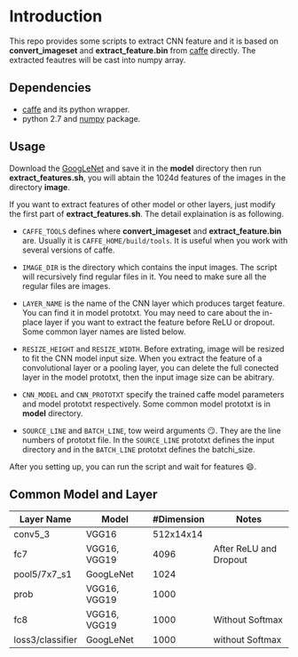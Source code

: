 # Introduction #

This repo provides some scripts to extract CNN feature and it is based on **convert_imageset** and **extract_feature.bin** from [caffe](http://caffe.berkeleyvision.org/) directly. The extracted feautres will be cast into numpy array.

## Dependencies ##

- [caffe](http://caffe.berkeleyvision.org/) and its python wrapper.
- python 2.7 and [numpy](http://www.numpy.org/) package.

## Usage ##

Download the [GoogLeNet](http://dl.caffe.berkeleyvision.org/bvlc_googlenet.caffemodel) and save it in the **model** directory then run **extract_features.sh**, you will abtain the 1024d features of the images in the directory **image**.


If you want to extract features of other model or other layers, just modify the first part of **extract_features.sh**. The detail explaination is as following.

- `CAFFE_TOOLS` defines where **convert_imageset** and **extract_feature.bin** are. Usually it is `CAFFE_HOME/build/tools`. It is useful when you work with several versions of caffe.

- `IMAGE_DIR` is the directory which contains the input images. The script will recursively find regular files in it. You need to make sure all the regular files are images.

- `LAYER_NAME` is the name of the CNN layer which produces target feature. You can find it in model prototxt. You may need to care about the in-place layer if you want to extract the feature before ReLU or dropout. Some common layer names are listed below.

- `RESIZE_HEIGHT` and `RESIZE_WIDTH`. Before extrating, image will be resized to fit the CNN model input size. When you extract the feature of a convolutional layer or a pooling layer, you can delete the full conected layer in the model prototxt, then the input image size can be abitrary.

- `CNN_MODEL` and `CNN_PROTOTXT` specify the trained caffe model parameters and model prototxt respectively. Some common model prototxt is in **model** directory.

- `SOURCE_LINE` and `BATCH_LINE`, tow weird arguments :smirk:. They are the line numbers of prototxt file. In the `SOURCE_LINE` prototxt defines the input directory and in the `BATCH_LINE` prototxt defines the batchi\_size.

After you setting up, you can run the script and wait for features :smile:.

## Common Model and Layer ##

Layer Name       | Model        | #Dimension | Notes
---|---|---|---
conv5\_3          | VGG16        | 512x14x14  |
fc7              | VGG16, VGG19 | 4096       | After ReLU and Dropout
pool5/7x7\_s1     | GoogLeNet    | 1024       | 
prob             | VGG16, VGG19 | 1000       | 
fc8              | VGG16, VGG19 | 1000       | Without Softmax
loss3/classifier | GoogLeNet    | 1000       | without Softmax
